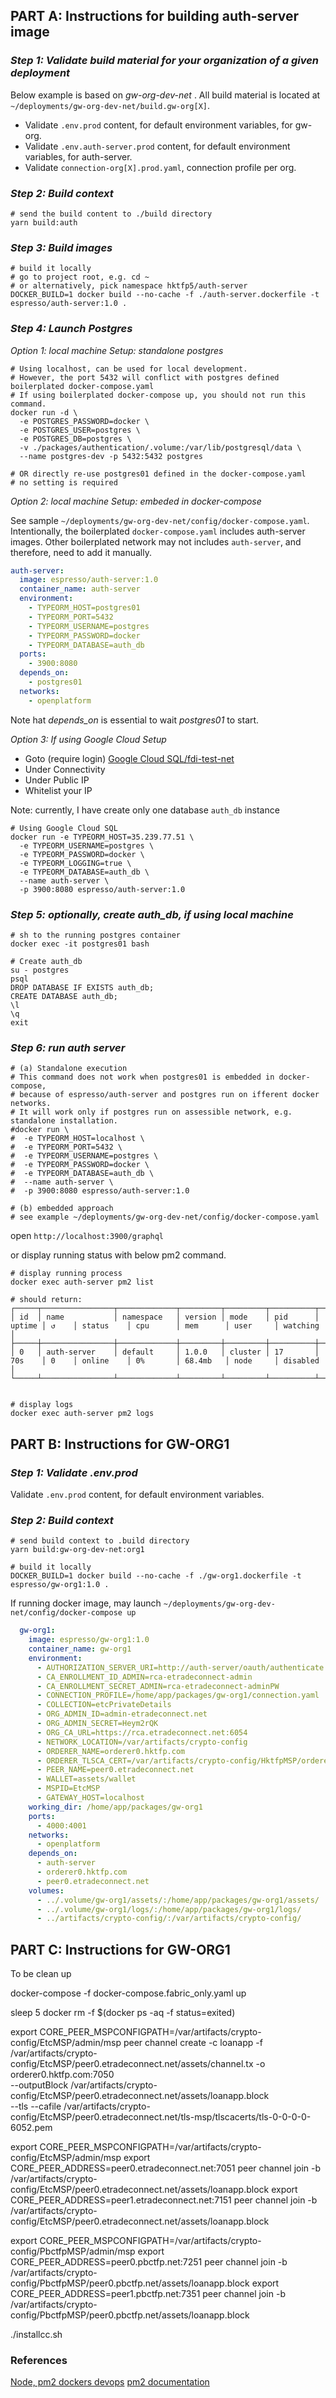 ## PART A: Instructions for building auth-server image

### _Step 1: Validate build material for your organization of a given deployment_

Below example is based on _gw-org-dev-net_ . All build material is located at `~/deployments/gw-org-dev-net/build.gw-org[X]`.

- Validate `.env.prod` content, for default environment variables, for gw-org.
- Validate `.env.auth-server.prod` content, for default environment variables, for auth-server.
- Validate `connection-org[X].prod.yaml`, connection profile per org.

### _Step 2: Build context_

```shell script
# send the build content to ./build directory
yarn build:auth
```

### _Step 3: Build images_

```shell script
# build it locally
# go to project root, e.g. cd ~
# or alternatively, pick namespace hktfp5/auth-server
DOCKER_BUILD=1 docker build --no-cache -f ./auth-server.dockerfile -t espresso/auth-server:1.0 .
```

### _Step 4: Launch Postgres_

_Option 1: local machine Setup: standalone postgres_

```shell script
# Using localhost, can be used for local development. 
# However, the port 5432 will conflict with postgres defined boilerplated docker-compose.yaml
# If using boilerplated docker-compose up, you should not run this command.
docker run -d \
  -e POSTGRES_PASSWORD=docker \
  -e POSTGRES_USER=postgres \
  -e POSTGRES_DB=postgres \
  -v ./packages/authentication/.volume:/var/lib/postgresql/data \
  --name postgres-dev -p 5432:5432 postgres

# OR directly re-use postgres01 defined in the docker-compose.yaml
# no setting is required
```

_Option 2: local machine Setup: embeded in docker-compose_

See sample `~/deployments/gw-org-dev-net/config/docker-compose.yaml`. Intentionally, the boilerplated
`docker-compose.yaml` includes auth-server images. Other boilerplated network may not includes `auth-server`,
and therefore, need to add it manually.

```yaml
auth-server:
  image: espresso/auth-server:1.0
  container_name: auth-server
  environment:
    - TYPEORM_HOST=postgres01
    - TYPEORM_PORT=5432
    - TYPEORM_USERNAME=postgres
    - TYPEORM_PASSWORD=docker
    - TYPEORM_DATABASE=auth_db
  ports:
    - 3900:8080
  depends_on:
    - postgres01
  networks:
    - openplatform
```

Note hat _depends_on_ is essential to wait _postgres01_ to start.

_Option 3: If using Google Cloud Setup_

- Goto (require login) [Google Cloud SQL/fdi-test-net](https://console.cloud.google.com/sql/instances/fdi-test-net/connections?cloudshell=false&project=fdi-test-net)
- Under Connectivity
- Under Public IP
- Whitelist your IP

Note: currently, I have create only one database `auth_db` instance

```shell script
# Using Google Cloud SQL
docker run -e TYPEORM_HOST=35.239.77.51 \
  -e TYPEORM_USERNAME=postgres \
  -e TYPEORM_PASSWORD=docker \
  -e TYPEORM_LOGGING=true \
  -e TYPEORM_DATABASE=auth_db \
  --name auth-server \
  -p 3900:8080 espresso/auth-server:1.0
```

### _Step 5: optionally, create auth_db, if using local machine_

```shell script
# sh to the running postgres container
docker exec -it postgres01 bash

# Create auth_db
su - postgres
psql
DROP DATABASE IF EXISTS auth_db;
CREATE DATABASE auth_db;
\l
\q
exit
```

### _Step 6: run auth server_

```shell script
# (a) Standalone execution
# This command does not work when postgres01 is embedded in docker-compose,
# because of espresso/auth-server and postgres run on ifferent docker networks. 
# It will work only if postgres run on assessible network, e.g. standalone installation.
#docker run \
#  -e TYPEORM_HOST=localhost \
#  -e TYPEORM_PORT=5432 \
#  -e TYPEORM_USERNAME=postgres \
#  -e TYPEORM_PASSWORD=docker \
#  -e TYPEORM_DATABASE=auth_db \
#  --name auth-server \
#  -p 3900:8080 espresso/auth-server:1.0

# (b) embedded approach
# see example ~/deployments/gw-org-dev-net/config/docker-compose.yaml
```

open `http://localhost:3900/graphql`

or display running status with below pm2 command.

```shell script
# display running process
docker exec auth-server pm2 list

# should return:
┌─────┬────────────────┬─────────────┬─────────┬─────────┬──────────┬────────┬──────┬───────────┬──────────┬──────────┬──────────┬──────────┐
│ id  │ name           │ namespace   │ version │ mode    │ pid      │ uptime │ ↺    │ status    │ cpu      │ mem      │ user     │ watching │
├─────┼────────────────┼─────────────┼─────────┼─────────┼──────────┼────────┼──────┼───────────┼──────────┼──────────┼──────────┼──────────┤
│ 0   │ auth-server    │ default     │ 1.0.0   │ cluster │ 17       │ 70s    │ 0    │ online    │ 0%       │ 68.4mb   │ node     │ disabled │
└─────┴────────────────┴─────────────┴─────────┴─────────┴──────────┴────────┴──────┴───────────┴──────────┴──────────┴──────────┴──────────┘


# display logs
docker exec auth-server pm2 logs
```

## PART B: Instructions for GW-ORG1

### _Step 1: Validate .env.prod_

Validate `.env.prod` content, for default environment variables.

### _Step 2: Build context_

```shell script
# send build context to .build directory
yarn build:gw-org-dev-net:org1
```

```shell script
# build it locally
DOCKER_BUILD=1 docker build --no-cache -f ./gw-org1.dockerfile -t espresso/gw-org1:1.0 .
```

If running docker image, may launch `~/deployments/gw-org-dev-net/config/docker-compose up`
```yaml
  gw-org1:
    image: espresso/gw-org1:1.0
    container_name: gw-org1
    environment:
      - AUTHORIZATION_SERVER_URI=http://auth-server/oauth/authenticate
      - CA_ENROLLMENT_ID_ADMIN=rca-etradeconnect-admin
      - CA_ENROLLMENT_SECRET_ADMIN=rca-etradeconnect-adminPW
      - CONNECTION_PROFILE=/home/app/packages/gw-org1/connection.yaml
      - COLLECTION=etcPrivateDetails
      - ORG_ADMIN_ID=admin-etradeconnect.net
      - ORG_ADMIN_SECRET=Heym2rQK
      - ORG_CA_URL=https://rca.etradeconnect.net:6054
      - NETWORK_LOCATION=/var/artifacts/crypto-config
      - ORDERER_NAME=orderer0.hktfp.com
      - ORDERER_TLSCA_CERT=/var/artifacts/crypto-config/HktfpMSP/orderer0.hktfp.com/tls-msp/tlscacerts/tls-0-0-0-0-6052.pem
      - PEER_NAME=peer0.etradeconnect.net
      - WALLET=assets/wallet
      - MSPID=EtcMSP
      - GATEWAY_HOST=localhost
    working_dir: /home/app/packages/gw-org1
    ports:
      - 4000:4001
    networks:
      - openplatform
    depends_on:
      - auth-server
      - orderer0.hktfp.com
      - peer0.etradeconnect.net
    volumes:
      - ../.volume/gw-org1/assets/:/home/app/packages/gw-org1/assets/
      - ../.volume/gw-org1/logs/:/home/app/packages/gw-org1/logs/
      - ../artifacts/crypto-config/:/var/artifacts/crypto-config/
```


## PART C: Instructions for GW-ORG1
To be clean up

docker-compose -f docker-compose.fabric_only.yaml up

sleep 5
docker rm -f $(docker ps -aq -f status=exited)


export CORE_PEER_MSPCONFIGPATH=/var/artifacts/crypto-config/EtcMSP/admin/msp
peer channel create -c loanapp -f /var/artifacts/crypto-config/EtcMSP/peer0.etradeconnect.net/assets/channel.tx -o orderer0.hktfp.com:7050 \
    --outputBlock /var/artifacts/crypto-config/EtcMSP/peer0.etradeconnect.net/assets/loanapp.block \
    --tls --cafile /var/artifacts/crypto-config/EtcMSP/peer0.etradeconnect.net/tls-msp/tlscacerts/tls-0-0-0-0-6052.pem
 

export CORE_PEER_MSPCONFIGPATH=/var/artifacts/crypto-config/EtcMSP/admin/msp
export CORE_PEER_ADDRESS=peer0.etradeconnect.net:7051
peer channel join -b /var/artifacts/crypto-config/EtcMSP/peer0.etradeconnect.net/assets/loanapp.block
export CORE_PEER_ADDRESS=peer1.etradeconnect.net:7151
peer channel join -b /var/artifacts/crypto-config/EtcMSP/peer0.etradeconnect.net/assets/loanapp.block
   
export CORE_PEER_MSPCONFIGPATH=/var/artifacts/crypto-config/PbctfpMSP/admin/msp
export CORE_PEER_ADDRESS=peer0.pbctfp.net:7251
peer channel join -b /var/artifacts/crypto-config/PbctfpMSP/peer0.pbctfp.net/assets/loanapp.block
export CORE_PEER_ADDRESS=peer1.pbctfp.net:7351
peer channel join -b /var/artifacts/crypto-config/PbctfpMSP/peer0.pbctfp.net/assets/loanapp.block

./installcc.sh


### References  
[Node, pm2 dockers devops](https://medium.com/@adriendesbiaux/node-js-pm2-docker-docker-compose-devops-907dedd2b69a)
[pm2 documentation](https://pm2.keymetrics.io/docs/usage/application-declaration/)
